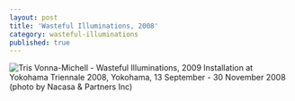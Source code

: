 ```yaml
---
layout: post
title: 'Wasteful Illuminations, 2008'
category: wasteful-illuminations
published: true
---
```


![Tris Vonna-Michell - Wasteful Illuminations, 2009]({{site.baseurl}}/assets/img/0213-wasteful-illuminations-distracted-listening-2008.jpg)
Installation at Yokohama Triennale 2008, Yokohama, 13 September - 30 November 2008 (photo by Nacasa & Partners Inc)
